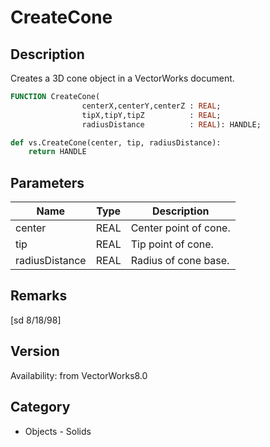 # CreateCone

## Description
Creates a 3D cone object in a VectorWorks document.

```pascal
FUNCTION CreateCone(
				centerX,centerY,centerZ : REAL;
				tipX,tipY,tipZ          : REAL;
				radiusDistance          : REAL): HANDLE;
```

```python
def vs.CreateCone(center, tip, radiusDistance):
    return HANDLE
```

## Parameters
|Name|Type|Description|
|---|---|---|
|center|REAL|Center point of cone.|
|tip|REAL|Tip point of cone.|
|radiusDistance|REAL|Radius of cone base.|

## Remarks
[sd 8/18/98]

## Version
Availability: from VectorWorks8.0

## Category
* Objects - Solids


